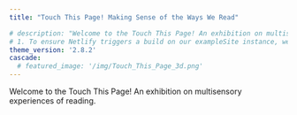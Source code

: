 ```yaml
---
title: "Touch This Page! Making Sense of the Ways We Read"

# description: "Welcome to the Touch This Page! An exhibition on multisensory experiences of reading"
# 1. To ensure Netlify triggers a build on our exampleSite instance, we need to change a file in the exampleSite directory.
theme_version: '2.8.2'
cascade:
  # featured_image: '/img/Touch_This_Page_3d.png'
---
```

Welcome to the Touch This Page! An exhibition on multisensory experiences of reading.
